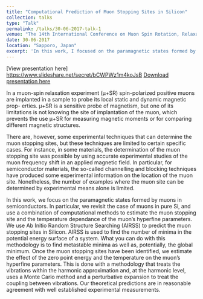 ```yaml
---
title: "Computational Prediction of Muon Stopping Sites in Silicon"
collection: talks
type: "Talk"
permalink: /talks/30-06-2017-talk-1
venue: "The 14th International Conference on Muon Spin Rotation, Relaxation and Resonance"
date: 30-06-2017
location: "Sapporo, Japan"
excerpt: 'In this work, I focused on the paramagnetic states formed by muons in semiconductors. In particular, I revisited the case of muons in pure Si, and use a combination of computational methods to estimate the muon stopping site and the temperature dependance of the muon’s hyperfine parameters. '
---
```


[View presentation here] https://www.slideshare.net/secret/bCWPWz1m4koJsB
[Download presentation here](http://leandro-liborio.github.io/files/MuSR2017.pdf)

In a muon-spin relaxation experiment (μ+SR) spin-polarized positive muons are implanted in a sample to probe its local static and dynamic magnetic prop- erties. μ+SR is a sensitive probe of magnetism, but one of its limitations is not knowing the site of implantation of the muon, which prevents the use μ+SR for measuring magnetic moments or for comparing different magnetic structures.

There are, however, some experimental techniques that can determine the muon stopping sites, but these techniques are limited to certain specific cases. For instance, in some materials, the determination of the muon stopping site was possible by using accurate experimental studies of the muon frequency shift in an applied magnetic field. In particular, for semiconductor materials, the so-called channelling and blocking techniques have produced some experimental information on the location of the muon site. Nonetheless, the number of examples where the muon site can be determined by experimental means alone is limited.

In this work, we focus on the paramagnetic states formed by muons in semiconductors. In particular, we revisit the case of muons in pure Si, and use a combination of computational methods to estimate the muon stopping site and the temperature dependance of the muon’s hyperfine parameters. We use Ab Initio Random Structure Searching (AIRSS) to predict the muon stopping sites in Silicon. AIRSS is used to find the number of minima in the potential energy surface of a system. What you can do with this methodology is to find metastable minima as well as, potentially, the global minimum. Once the muon stopping sites have been identified, we estimate the effect of the zero point energy and the temperature on the muon’s hyperfine parameters. This is done with a methodology that treats the vibrations within the harmonic approximation and, at the harmonic level, uses a Monte Carlo method and a perturbative expansion to treat the coupling between vibrations. Our theoretical predictions are in reasonable agreement with well established experimental measurements.
